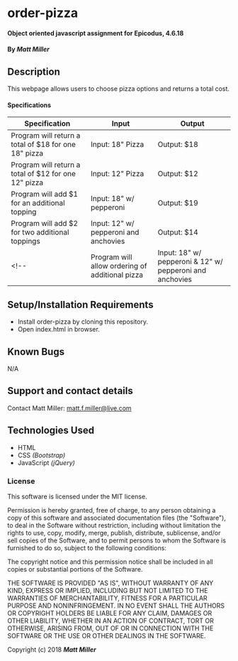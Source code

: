 # order-pizza

#### Object oriented javascript assignment for Epicodus, 4.6.18

#### By _**Matt Miller**_

## Description

This webpage allows users to choose pizza options and returns a total cost.

#### Specifications

| Specification | Input | Output |
| --- | --- | --- |
| Program will return a total of $18 for one 18" pizza | Input: 18" Pizza | Output: $18 |
| Program will return a total of $12 for one 12" pizza | Input: 12" Pizza | Output: $12 |
| Program will add $1 for an additional topping | Input: 18" w/ pepperoni | Output: $19 |
| Program will add $2 for two additional toppings | Input: 12" w/ pepperoni and anchovies | Output: $14 |
<!-- | Program will allow ordering of additional pizza | Input: 18" w/ pepperoni & 12" w/ pepperoni and anchovies | Output: $33 | -->

## Setup/Installation Requirements

* Install order-pizza by cloning this repository.
* Open index.html in browser.


## Known Bugs

N/A

## Support and contact details

Contact Matt Miller: matt.f.miller@live.com

## Technologies Used

* HTML
* CSS _(Bootstrap)_
* JavaScript _(jQuery)_

### License

This software is licensed under the MIT license.

Permission is hereby granted, free of charge, to any person obtaining a copy of this software and associated documentation files (the "Software"), to deal in the Software without restriction, including without limitation the rights to use, copy, modify, merge, publish, distribute, sublicense, and/or sell copies of the Software, and to permit persons to whom the Software is furnished to do so, subject to the following conditions:

The copyright notice and this permission notice shall be included in all copies or substantial portions of the Software.

THE SOFTWARE IS PROVIDED "AS IS", WITHOUT WARRANTY OF ANY KIND, EXPRESS OR IMPLIED, INCLUDING BUT NOT LIMITED TO THE WARRANTIES OF MERCHANTABILITY, FITNESS FOR A PARTICULAR PURPOSE AND NONINFRINGEMENT. IN NO EVENT SHALL THE AUTHORS OR COPYRIGHT HOLDERS BE LIABLE FOR ANY CLAIM, DAMAGES OR OTHER LIABILITY, WHETHER IN AN ACTION OF CONTRACT, TORT OR OTHERWISE, ARISING FROM, OUT OF OR IN CONNECTION WITH THE SOFTWARE OR THE USE OR OTHER DEALINGS IN THE SOFTWARE.

Copyright (c) 2018 **_Matt Miller_**
